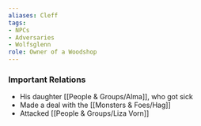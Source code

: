 ```yaml
---
aliases: Cleff
tags: 
- NPCs
- Adversaries
- Wolfsglenn
role: Owner of a Woodshop
---
```


### Important Relations
- His daughter [[People & Groups/Alma]], who got sick
- Made a deal with the [[Monsters & Foes/Hag]]
- Attacked [[People & Groups/Liza Vorn]]